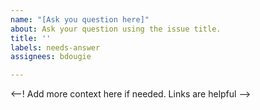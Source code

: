 ```yaml
---
name: "[Ask you question here]"
about: Ask your question using the issue title.
title: ''
labels: needs-answer
assignees: bdougie

---
```


<--! Add more context here if needed. Links are helpful -->
